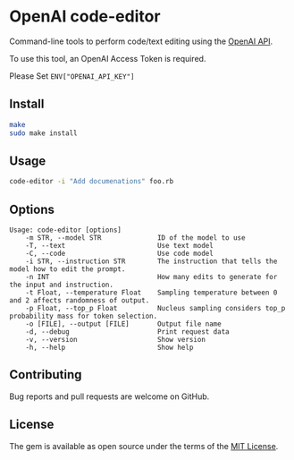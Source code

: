 # OpenAI code-editor

Command-line tools to perform code/text editing using the [OpenAI API](https://platform.openai.com/docs/api-reference/edits).

To use this tool, an OpenAI Access Token is required.

Please Set `ENV["OPENAI_API_KEY"]`

## Install

```sh
make
sudo make install
```

## Usage

```sh
code-editor -i "Add documenations" foo.rb
```

## Options

```
Usage: code-editor [options]
    -m STR, --model STR              ID of the model to use
    -T, --text                       Use text model
    -C, --code                       Use code model
    -i STR, --instruction STR        The instruction that tells the model how to edit the prompt.
    -n INT                           How many edits to generate for the input and instruction.
    -t Float, --temperature Float    Sampling temperature between 0 and 2 affects randomness of output.
    -p Float, --top_p Float          Nucleus sampling considers top_p probability mass for token selection.
    -o [FILE], --output [FILE]       Output file name
    -d, --debug                      Print request data
    -v, --version                    Show version
    -h, --help                       Show help
```



## Contributing

Bug reports and pull requests are welcome on GitHub.

## License

The gem is available as open source under the terms of the [MIT License](https://opensource.org/licenses/MIT).
